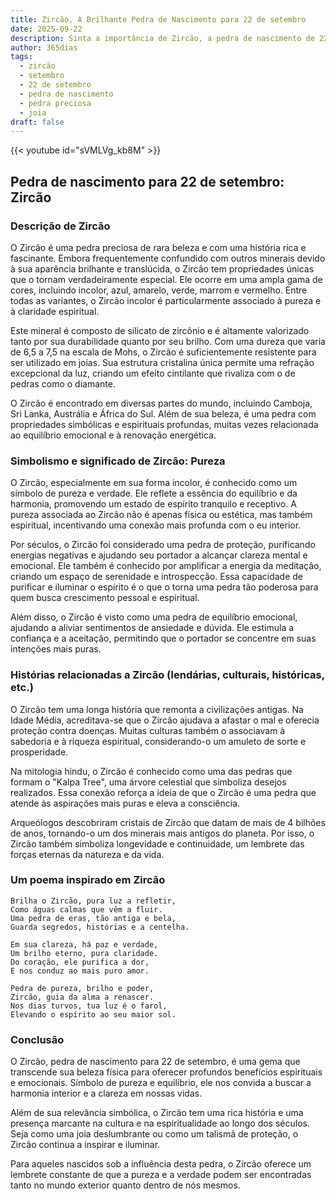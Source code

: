 ```yaml
---
title: Zircão, A Brilhante Pedra de Nascimento para 22 de setembro
date: 2025-09-22
description: Sinta a importância de Zircão, a pedra de nascimento de 22 de setembro que simboliza Pureza. Deixe que sua beleza e significado iluminem seu dia.
author: 365dias
tags:
  - zircão
  - setembro
  - 22 de setembro
  - pedra de nascimento
  - pedra preciosa
  - joia
draft: false
---
```


{{< youtube id="sVMLVg_kb8M" >}}

## Pedra de nascimento para 22 de setembro: Zircão

### Descrição de Zircão

O Zircão é uma pedra preciosa de rara beleza e com uma história rica e fascinante. Embora frequentemente confundido com outros minerais devido à sua aparência brilhante e translúcida, o Zircão tem propriedades únicas que o tornam verdadeiramente especial. Ele ocorre em uma ampla gama de cores, incluindo incolor, azul, amarelo, verde, marrom e vermelho. Entre todas as variantes, o Zircão incolor é particularmente associado à pureza e à claridade espiritual.

Este mineral é composto de silicato de zircônio e é altamente valorizado tanto por sua durabilidade quanto por seu brilho. Com uma dureza que varia de 6,5 a 7,5 na escala de Mohs, o Zircão é suficientemente resistente para ser utilizado em joias. Sua estrutura cristalina única permite uma refração excepcional da luz, criando um efeito cintilante que rivaliza com o de pedras como o diamante.

O Zircão é encontrado em diversas partes do mundo, incluindo Camboja, Sri Lanka, Austrália e África do Sul. Além de sua beleza, é uma pedra com propriedades simbólicas e espirituais profundas, muitas vezes relacionada ao equilíbrio emocional e à renovação energética.

### Simbolismo e significado de Zircão: Pureza

O Zircão, especialmente em sua forma incolor, é conhecido como um símbolo de pureza e verdade. Ele reflete a essência do equilíbrio e da harmonia, promovendo um estado de espírito tranquilo e receptivo. A pureza associada ao Zircão não é apenas física ou estética, mas também espiritual, incentivando uma conexão mais profunda com o eu interior.

Por séculos, o Zircão foi considerado uma pedra de proteção, purificando energias negativas e ajudando seu portador a alcançar clareza mental e emocional. Ele também é conhecido por amplificar a energia da meditação, criando um espaço de serenidade e introspecção. Essa capacidade de purificar e iluminar o espírito é o que o torna uma pedra tão poderosa para quem busca crescimento pessoal e espiritual.

Além disso, o Zircão é visto como uma pedra de equilíbrio emocional, ajudando a aliviar sentimentos de ansiedade e dúvida. Ele estimula a confiança e a aceitação, permitindo que o portador se concentre em suas intenções mais puras.

### Histórias relacionadas a Zircão (lendárias, culturais, históricas, etc.)

O Zircão tem uma longa história que remonta a civilizações antigas. Na Idade Média, acreditava-se que o Zircão ajudava a afastar o mal e oferecia proteção contra doenças. Muitas culturas também o associavam à sabedoria e à riqueza espiritual, considerando-o um amuleto de sorte e prosperidade.

Na mitologia hindu, o Zircão é conhecido como uma das pedras que formam o "Kalpa Tree", uma árvore celestial que simboliza desejos realizados. Essa conexão reforça a ideia de que o Zircão é uma pedra que atende às aspirações mais puras e eleva a consciência.

Arqueólogos descobriram cristais de Zircão que datam de mais de 4 bilhões de anos, tornando-o um dos minerais mais antigos do planeta. Por isso, o Zircão também simboliza longevidade e continuidade, um lembrete das forças eternas da natureza e da vida.

### Um poema inspirado em Zircão

```
Brilha o Zircão, pura luz a refletir,  
Como águas calmas que vêm a fluir.  
Uma pedra de eras, tão antiga e bela,  
Guarda segredos, histórias e a centelha.  

Em sua clareza, há paz e verdade,  
Um brilho eterno, pura claridade.  
Do coração, ele purifica a dor,  
E nos conduz ao mais puro amor.  

Pedra de pureza, brilho e poder,  
Zircão, guia da alma a renascer.  
Nos dias turvos, tua luz é o farol,  
Elevando o espírito ao seu maior sol.  
```

### Conclusão

O Zircão, pedra de nascimento para 22 de setembro, é uma gema que transcende sua beleza física para oferecer profundos benefícios espirituais e emocionais. Símbolo de pureza e equilíbrio, ele nos convida a buscar a harmonia interior e a clareza em nossas vidas.

Além de sua relevância simbólica, o Zircão tem uma rica história e uma presença marcante na cultura e na espiritualidade ao longo dos séculos. Seja como uma joia deslumbrante ou como um talismã de proteção, o Zircão continua a inspirar e iluminar.

Para aqueles nascidos sob a influência desta pedra, o Zircão oferece um lembrete constante de que a pureza e a verdade podem ser encontradas tanto no mundo exterior quanto dentro de nós mesmos.